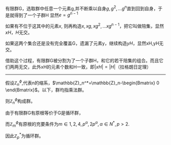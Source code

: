 ​

有限群G，选取群中任意一个元素g,并不断乘以自身$g,g^2,...g^n$直到回到自身，于是就得到了一个子群H
显然$e=g^{n-1}$

如果有不位于这其中的元素$x$,
则再构造$x,xg,xg^2,...xg^{n-1}$，把它叫做陪集，显然$xH，H$无交。

如果这两个集合还是没有完全覆盖G，遗漏了元素y，继续构造$yH$，显然xH,yH无交。



借助这个过程，有限群G被分割为了一个子群H，和它的若干陪集的组合。而且它们两两无交，此外xH的元素个数和H一致，即$|xH|=|H|$（拉格朗日定理）




---

假设$\mathbb{Z}_n^{\phi}$,代表n的缩系，$\mathbb{Z}_n^*=\mathbb{Z}_n-\begin{Bmatrix} 0 \end{Bmatrix}$。以下，群均指乘法群。

则$\mathbb{Z}_n^{\phi}$构成群。

由于有限群G有原根等价于G是循环群，

而$\mathbb{Z}_m^\phi$有原根的充要条件为$m\in 1,2,4,p^\alpha,2p^\alpha,\alpha \in N^*,p>2.$

因此$\mathbb{Z}_p^*$为循环群。

​